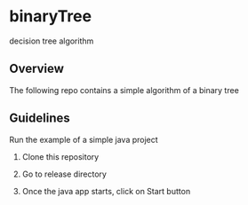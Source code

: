 # binaryTree
decision tree algorithm

## Overview
The following repo contains a simple algorithm of a binary tree

## Guidelines
Run the example of a simple java project

1. Clone this repository

2. Go to release directory

3. Once the java app starts, click on Start button